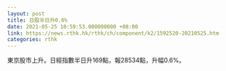 ```yaml
---
layout: post
title: 日股半日升0.6%
date: 2021-05-25 10:59:53.000000000 +08:00
link: https://news.rthk.hk/rthk/ch/component/k2/1592520-20210525.htm
categories: rthk
---
```


東京股市上升。日經指數半日升169點，報28534點，升幅0.6%。
